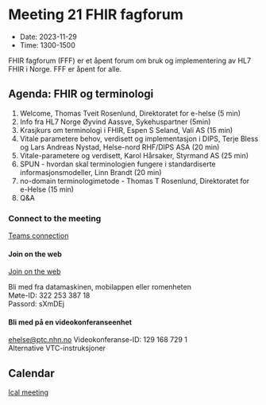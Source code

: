 # Meeting 21 FHIR fagforum

* Date: 2023-11-29
* Time: 1300-1500

FHIR fagforum (FFF) er et åpent forum om bruk og implementering av HL7 FHIR i Norge. FFF er åpent for alle.

## Agenda: FHIR og terminologi

1. Welcome, Thomas Tveit Rosenlund, Direktoratet for e-helse (5 min)
2. Info fra HL7 Norge Øyvind Aassve, Sykehuspartner (5min)
3. Krasjkurs om terminologi i FHIR, Espen S Seland, Vali AS (15 min)
4. Vitale parametere behov, verdisett og implementasjon i DIPS, Terje Bless og Lars Andreas Nystad, Helse-nord RHF/DIPS ASA (20 min)
5. Vitale-parametere og verdisett, Karol Hårsaker, Styrmand AS (25 min)
7. SPUN - hvordan skal terminologien fungere i standardiserte informasjonsmodeller, Linn Brandt (20 min)  
8. no-domain terminologimetode - Thomas T Rosenlund, Direktoratet for e-Helse (15 min)  
9. Q&A  

### Connect to the meeting

[Teams connection](https://teams.microsoft.com/l/meetup-join/19%3ameeting_NzhkMjc2ODMtMGQwZi00NWVjLWI5YTktNzI3NjgzZDRjMTE2%40thread.v2/0?context=%7b%22Tid%22%3a%221f8fc8cc-99b4-410a-95fa-286dd143b04d%22%2c%22Oid%22%3a%22a216d89f-4166-4e08-9907-183e70a2a420%22%7d)

#### Join on the web

[Join on the web](https://www.microsoft.com/microsoft-teams/join-a-meeting)  

Bli med fra datamaskinen, mobilappen eller romenheten  
Møte-ID: 322 253 387 18  
Passord: sXmDEj  

#### Bli med på en videokonferanseenhet

[ehelse@ptc.nhn.no](ehelse@ptc.nhn.no)
Videokonferanse-ID: 129 168 729 1  
Alternative VTC-instruksjoner  

## Calendar

[Ical meeting](ical/FHIR%20fagforum%20%2321.ics)
